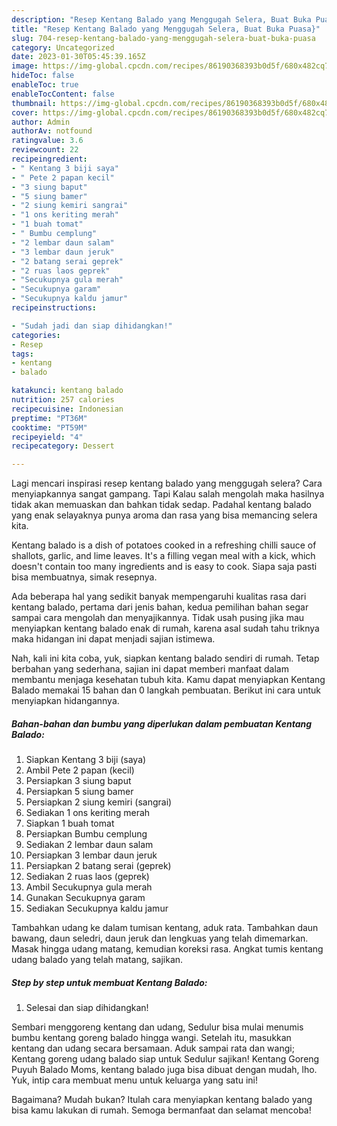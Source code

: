 ```yaml
---
description: "Resep Kentang Balado yang Menggugah Selera, Buat Buka Puasa}"
title: "Resep Kentang Balado yang Menggugah Selera, Buat Buka Puasa}"
slug: 704-resep-kentang-balado-yang-menggugah-selera-buat-buka-puasa
category: Uncategorized
date: 2023-01-30T05:45:39.165Z
image: https://img-global.cpcdn.com/recipes/86190368393b0d5f/680x482cq70/kentang-balado-foto-resep-utama.jpg
hideToc: false
enableToc: true
enableTocContent: false
thumbnail: https://img-global.cpcdn.com/recipes/86190368393b0d5f/680x482cq70/kentang-balado-foto-resep-utama.jpg
cover: https://img-global.cpcdn.com/recipes/86190368393b0d5f/680x482cq70/kentang-balado-foto-resep-utama.jpg
author: Admin
authorAv: notfound
ratingvalue: 3.6
reviewcount: 22
recipeingredient:
- " Kentang 3 biji saya"
- " Pete 2 papan kecil"
- "3 siung baput"
- "5 siung bamer"
- "2 siung kemiri sangrai"
- "1 ons keriting merah"
- "1 buah tomat"
- " Bumbu cemplung"
- "2 lembar daun salam"
- "3 lembar daun jeruk"
- "2 batang serai geprek"
- "2 ruas laos geprek"
- "Secukupnya gula merah"
- "Secukupnya garam"
- "Secukupnya kaldu jamur"
recipeinstructions:

- "Sudah jadi dan siap dihidangkan!"
categories:
- Resep
tags:
- kentang
- balado

katakunci: kentang balado 
nutrition: 257 calories
recipecuisine: Indonesian
preptime: "PT36M"
cooktime: "PT59M"
recipeyield: "4"
recipecategory: Dessert

---
```



Lagi mencari inspirasi resep kentang balado yang menggugah selera? Cara menyiapkannya sangat gampang. Tapi Kalau salah mengolah maka hasilnya tidak akan memuaskan dan bahkan tidak sedap. Padahal kentang balado yang enak selayaknya punya aroma dan rasa yang bisa memancing selera kita.


Kentang balado is a dish of potatoes cooked in a refreshing chilli sauce of shallots, garlic, and lime leaves. It&#39;s a filling vegan meal with a kick, which doesn&#39;t contain too many ingredients and is easy to cook. Siapa saja pasti bisa membuatnya, simak resepnya.

Ada beberapa hal yang sedikit banyak mempengaruhi kualitas rasa dari kentang balado, pertama dari jenis bahan, kedua pemilihan bahan segar sampai cara mengolah dan menyajikannya. Tidak usah pusing jika mau menyiapkan kentang balado enak di rumah, karena asal sudah tahu triknya maka hidangan ini dapat menjadi sajian istimewa.


Nah, kali ini kita coba, yuk, siapkan kentang balado sendiri di rumah. Tetap berbahan yang sederhana, sajian ini dapat memberi manfaat dalam membantu menjaga kesehatan tubuh kita. Kamu dapat menyiapkan Kentang Balado memakai 15 bahan dan 0 langkah pembuatan. Berikut ini cara untuk menyiapkan hidangannya.

<!--inarticleads1-->

##### Bahan-bahan dan bumbu yang diperlukan dalam pembuatan Kentang Balado:

1. Siapkan  Kentang 3 biji (saya)
1. Ambil  Pete 2 papan (kecil)
1. Persiapkan 3 siung baput
1. Persiapkan 5 siung bamer
1. Persiapkan 2 siung kemiri (sangrai)
1. Sediakan 1 ons keriting merah
1. Siapkan 1 buah tomat
1. Persiapkan  Bumbu cemplung
1. Sediakan 2 lembar daun salam
1. Persiapkan 3 lembar daun jeruk
1. Persiapkan 2 batang serai (geprek)
1. Sediakan 2 ruas laos (geprek)
1. Ambil Secukupnya gula merah
1. Gunakan Secukupnya garam
1. Sediakan Secukupnya kaldu jamur


Tambahkan udang ke dalam tumisan kentang, aduk rata. Tambahkan daun bawang, daun seledri, daun jeruk dan lengkuas yang telah dimemarkan. Masak hingga udang matang, kemudian koreksi rasa. Angkat tumis kentang udang balado yang telah matang, sajikan. 

<!--inarticleads2-->

##### Step by step untuk membuat Kentang Balado:


1. Selesai dan siap dihidangkan!

Sembari menggoreng kentang dan udang, Sedulur bisa mulai menumis bumbu kentang goreng balado hingga wangi. Setelah itu, masukkan kentang dan udang secara bersamaan. Aduk sampai rata dan wangi; Kentang goreng udang balado siap untuk Sedulur sajikan! Kentang Goreng Puyuh Balado Moms, kentang balado juga bisa dibuat dengan mudah, lho. Yuk, intip cara membuat menu untuk keluarga yang satu ini! 

Bagaimana? Mudah bukan? Itulah cara menyiapkan kentang balado yang bisa kamu lakukan di rumah. Semoga bermanfaat dan selamat mencoba!
